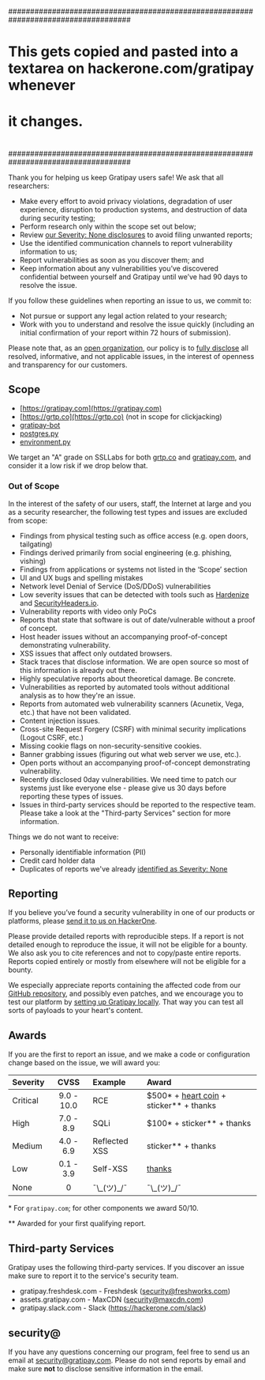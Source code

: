 ####################################################################################
#                                                                                  #
#   This gets copied and pasted into a textarea on hackerone.com/gratipay whenever #
#   it changes.                                                                    #
#                                                                                  #
####################################################################################


Thank you for helping us keep Gratipay users safe! We ask that all researchers:

*   Make every effort to avoid privacy violations, degradation of user experience, disruption to production systems, and destruction of data during security testing;
*   Perform research only within the scope set out below;
*   Review [our Severity: None disclosures](http://inside.gratipay.com/appendices/disclosures) to avoid filing unwanted reports;
*   Use the identified communication channels to report vulnerability information to us;
*   Report vulnerabilities as soon as you discover them; and
*   Keep information about any vulnerabilities you’ve discovered confidential between yourself and Gratipay until we’ve had 90 days to resolve the issue.

If you follow these guidelines when reporting an issue to us, we commit to:

*   Not pursue or support any legal action related to your research;
*   Work with you to understand and resolve the issue quickly (including an initial confirmation of your report within 72 hours of submission).

Please note that, as an [open organization](http://inside.gratipay.com/big-picture/welcome), our policy is to [fully disclose](http://inside.gratipay.com/appendices/disclosures) all resolved, informative, and not applicable issues, in the interest of openness and transparency for our customers.


## Scope

* [https://gratipay.com](https://gratipay.com)
* [https://grtp.co](https://grtp.co) (not in scope for clickjacking)
* [gratipay-bot](https://github.com/gratipay/bot)
* [postgres.py](https://github.com/gratipay/postgres.py)
* [environment.py](https://github.com/gratipay/environment.py)

We target an "A" grade on SSLLabs for both [grtp.co](https://www.ssllabs.com/ssltest/analyze.html?d=grtp.co) and [gratipay.com](https://www.ssllabs.com/ssltest/analyze.html?d=gratipay.com), and consider it a low risk if we drop below that.


### Out of Scope

In the interest of the safety of our users, staff, the Internet at large and you as a security researcher, the following test types and issues are excluded from scope:

* Findings from physical testing such as office access (e.g. open doors, tailgating)
* Findings derived primarily from social engineering (e.g. phishing, vishing)
* Findings from applications or systems not listed in the ‘Scope’ section
* UI and UX bugs and spelling mistakes
* Network level Denial of Service (DoS/DDoS) vulnerabilities
* Low severity issues that can be detected with tools such as [Hardenize](https://www.hardenize.com/) and [SecurityHeaders.io](https://securityheaders.io/).
* Vulnerability reports with video only PoCs
* Reports that state that software is out of date/vulnerable without a proof of concept.
* Host header issues without an accompanying proof-of-concept demonstrating vulnerability.
* XSS issues that affect only outdated browsers.
* Stack traces that disclose information. We are open source so most of this information is already out there.
* Highly speculative reports about theoretical damage. Be concrete.
* Vulnerabilities as reported by automated tools without additional analysis as to how they're an issue.
* Reports from automated web vulnerability scanners (Acunetix, Vega, etc.) that have not been validated.
* Content injection issues.
* Cross-site Request Forgery (CSRF) with minimal security implications (Logout CSRF, etc.)
* Missing cookie flags on non-security-sensitive cookies.
* Banner grabbing issues (figuring out what web server we use, etc.).
* Open ports without an accompanying proof-of-concept demonstrating vulnerability.
* Recently disclosed 0day vulnerabilities. We need time to patch our systems just like everyone else - please give us 30 days before reporting these types of issues.
* Issues in third-party services should be reported to the respective team. Please take a look at the "Third-party Services" section for more information.

Things we do not want to receive:

*   Personally identifiable information (PII)
*   Credit card holder data
*   Duplicates of reports we've already [identified as Severity: None](http://inside.gratipay.com/appendices/disclosures)


## Reporting

If you believe you’ve found a security vulnerability in one of our products or platforms, please [send it to us on HackerOne](https://hackerone.com/gratipay/reports/new).

Please provide detailed reports with reproducible steps. If a report is not detailed enough to reproduce the issue, it will not be eligible for a bounty. We also ask you to cite references and not to copy/paste entire reports. Reports copied entirely or mostly from elsewhere will not be eligible for a bounty.

We especially appreciate reports containing the affected code from our [GitHub repository](https://github.com/gratipay), and possibly even patches, and we encourage you to test our platform by [setting up Gratipay locally](https://github.com/gratipay/gratipay.com#quick-start). That way you can test all sorts of payloads to your heart's content.


## Awards

If you are the first to report an issue, and we make a code or configuration change based on the issue, we will award you:

| Severity | CVSS       | Example       | Award |
|:---------|:----------:|:--------------|:------|
| Critical | 9.0 - 10.0 | RCE           | $500\* + [heart coin](http://inside.gratipay.com/big-picture/brand#heart-coins) + sticker\*\* + thanks |
| High     | 7.0 - 8.9  | SQLi          | $100\* + sticker\*\* + thanks |
| Medium   | 4.0 - 6.9  | Reflected XSS | sticker\*\* + thanks |
| Low      | 0.1 - 3.9  | Self-XSS      | [thanks](https://hackerone.com/gratipay/thanks) |
| None     | 0          | ¯\\\_(ツ)\_/¯ | ¯\\\_(ツ)\_/¯ |

\* For `gratipay.com`; for other components we award $50/$10.

\*\* Awarded for your first qualifying report.


## Third-party Services

Gratipay uses the following third-party services. If you discover an issue make sure to report it to the service's security team.

- gratipay.freshdesk.com - Freshdesk (security@freshworks.com)
- assets.gratipay.com - MaxCDN (security@maxcdn.com)
- gratipay.slack.com - Slack (https://hackerone.com/slack)


## security@

If you have any questions concerning our program, feel free to send us an email at security@gratipay.com. Please do not send reports by email and make sure **not** to disclose sensitive information in the email.

